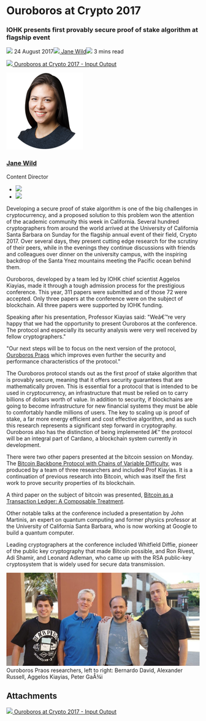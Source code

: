 # Ouroboros at Crypto 2017
### **IOHK presents first provably secure proof of stake algorithm at flagship event**
![](img/2017-08-24-ouroboros-at-crypto-2017.002.png) 24 August 2017![](img/2017-08-24-ouroboros-at-crypto-2017.002.png)[ Jane Wild](/en/blog/authors/jane-wild/page-1/)![](img/2017-08-24-ouroboros-at-crypto-2017.003.png) 3 mins read

![](img/2017-08-24-ouroboros-at-crypto-2017.004.png)[ Ouroboros at Crypto 2017 - Input Output](https://ucarecdn.com/9a58efb5-e664-4a5b-bbc9-16ed312ee1a1/-/inline/yes/ "Ouroboros at Crypto 2017 - Input Output")

![Jane Wild](img/2017-08-24-ouroboros-at-crypto-2017.005.png)[](/en/blog/authors/jane-wild/page-1/)
### [**Jane Wild**](/en/blog/authors/jane-wild/page-1/)
Content Director

- ![](img/2017-08-24-ouroboros-at-crypto-2017.006.png)[](https://www.linkedin.com/in/jane-wild-7898389 "LinkedIn")
- ![](img/2017-08-24-ouroboros-at-crypto-2017.007.png)[](https://twitter.com/jane_wild_ "Twitter")

Developing a secure proof of stake algorithm is one of the big challenges in cryptocurrency, and a proposed solution to this problem won the attention of the academic community this week in California. Several hundred cryptographers from around the world arrived at the University of California Santa Barbara on Sunday for the flagship annual event of their field, Crypto 2017. Over several days, they present cutting edge research for the scrutiny of their peers, while in the evenings they continue discussions with friends and colleagues over dinner on the university campus, with the inspiring backdrop of the Santa Ynez mountains meeting the Pacific ocean behind them.

Ouroboros, developed by a team led by IOHK chief scientist Aggelos Kiayias, made it through a tough admission process for the prestigious conference. This year, 311 papers were submitted and of those 72 were accepted. Only three papers at the conference were on the subject of blockchain. All three papers were supported by IOHK funding.

Speaking after his presentation, Professor Kiayias said: "Weâ€™re very happy that we had the opportunity to present Ouroboros at the conference. The protocol and especially its security analysis were very well received by fellow cryptographers."

"Our next steps will be to focus on the next version of the protocol, [Ouroboros Praos](/en/research/papers/#XJ6MHFXX "Ouroboros Praos, iohk.io") which improves even further the security and performance characteristics of the protocol."

The Ouroboros protocol stands out as the first proof of stake algorithm that is provably secure, meaning that it offers security guarantees that are mathematically proven. This is essential for a protocol that is intended to be used in cryptocurrency, an infrastructure that must be relied on to carry billions of dollars worth of value. In addition to security, if blockchains are going to become infrastructure for new financial systems they must be able to comfortably handle millions of users. The key to scaling up is proof of stake, a far more energy efficient and cost effective algorithm, and as such this research represents a significant step forward in cryptography. Ouroboros also has the distinction of being implemented â€“ the protocol will be an integral part of Cardano, a blockchain system currently in development.

There were two other papers presented at the bitcoin session on Monday. The [Bitcoin Backbone Protocol with Chains of Variable Difficulty](https://eprint.iacr.org/2016/1048.pdf "The Bitcoin Backbone Protocol with Chains of Variable Difficulty, Eprint, IACR"), was produced by a team of three researchers and included Prof Kiayias. It is a continuation of previous research into Bitcoin, which was itself the first work to prove security properties of its blockchain.

A third paper on the subject of bitcoin was presented, [Bitcoin as a Transaction Ledger: A Composable Treatment](https://eprint.iacr.org/2017/149.pdf "Bitcoin as a Transaction Ledger: A Composable Treatment, Eprint, IACR").

Other notable talks at the conference included a presentation by John Martinis, an expert on quantum computing and former physics professor at the University of California Santa Barbara, who is now working at Google to build a quantum computer.

Leading cryptographers at the conference included Whitfield Diffie, pioneer of the public key cryptography that made Bitcoin possible, and Ron Rivest, Adi Shamir, and Leonard Adleman, who came up with the RSA public-key cryptosystem that is widely used for secure data transmission.

![Ouroboros Authors at Crypto 2017](img/2017-08-24-ouroboros-at-crypto-2017.008.jpeg) Ouroboros Praos researchers, left to right: Bernardo David, Alexander Russell, Aggelos Kiayias, Peter GaÅ¾i
## **Attachments**
![](img/2017-08-24-ouroboros-at-crypto-2017.004.png)[ Ouroboros at Crypto 2017 - Input Output](https://ucarecdn.com/9a58efb5-e664-4a5b-bbc9-16ed312ee1a1/-/inline/yes/ "Ouroboros at Crypto 2017 - Input Output")
